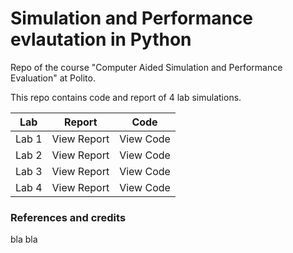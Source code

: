 # Simulation and Performance evlautation in Python
Repo of the course "Computer Aided Simulation and Performance Evaluation" at Polito.


This repo contains code and report of 4 lab simulations.

| Lab  | Report | Code |
| ---- | ------ | ---- |
| Lab 1  | View Report  | View Code  |
| Lab 2  | View Report  | View Code  |
| Lab 3  | View Report  | View Code  |
| Lab 4  | View Report  | View Code  |

### References and credits
bla bla 
